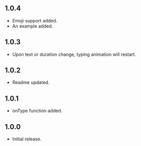 ## 1.0.4

* Emoji support added.
* An example added.

## 1.0.3

* Upon text or duration change, typing animation will restart.

## 1.0.2

* Readme updated.

## 1.0.1

* onType function added.

## 1.0.0

* Initial release.